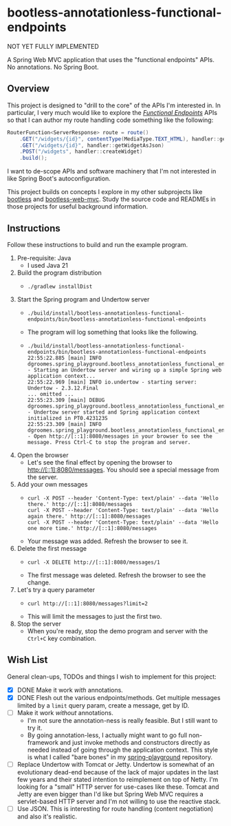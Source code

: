 # bootless-annotationless-functional-endpoints

NOT YET FULLY IMPLEMENTED

A Spring Web MVC application that uses the "functional endpoints" APIs. No annotations. No Spring Boot.


## Overview

This project is designed to "drill to the core" of the APIs I'm interested in. In particular, I very much would like to
explore the [*Functional Endpoints*](https://docs.spring.io/spring-framework/reference/web/webmvc-functional.html) APIs
so that I can author my route handling code something like the following:

```java
RouterFunction<ServerResponse> route = route() 
	.GET("/widgets/{id}", contentType(MediaType.TEXT_HTML), handler::getWidgetAsHtml)
	.GET("/widgets/{id}", handler::getWidgetAsJson)
	.POST("/widgets", handler::createWidget)
	.build();
```

I want to de-scope APIs and software machinery that I'm not interested in like Spring Boot's autoconfiguration.

This project builds on concepts I explore in my other subprojects like [bootless](../bootless) and [bootless-web-mvc](../bootless-web-mvc).
Study the source code and READMEs in those projects for useful background information.


## Instructions

Follow these instructions to build and run the example program.

1. Pre-requisite: Java
    * I used Java 21
2. Build the program distribution
    * ```shell
      ./gradlew installDist
      ```
3. Start the Spring program and Undertow server
    * ```shell
      ./build/install/bootless-annotationless-functional-endpoints/bin/bootless-annotationless-functional-endpoints
      ```
    * The program will log something that looks like the following.
    * ```text
      ./build/install/bootless-annotationless-functional-endpoints/bin/bootless-annotationless-functional-endpoints
      22:55:22.885 [main] INFO dgroomes.spring_playground.bootless_annotationless_functional_endpoints.Main - Starting an Undertow server and wiring up a simple Spring web application context...
      22:55:22.969 [main] INFO io.undertow - starting server: Undertow - 2.3.12.Final
      ... omitted ...
      22:55:23.309 [main] DEBUG dgroomes.spring_playground.bootless_annotationless_functional_endpoints.Main - Undertow server started and Spring application context initialized in PT0.423123S
      22:55:23.309 [main] INFO dgroomes.spring_playground.bootless_annotationless_functional_endpoints.Main - Open http://[::1]:8080/messages in your browser to see the message. Press Ctrl-C to stop the program and server.
      ```
4. Open the browser
    * Let's see the final effect by opening the browser to <http://[::1]:8080/messages>. You should see a special
      message from the server.
5. Add your own messages
    * ```shell
      curl -X POST --header 'Content-Type: text/plain' --data 'Hello there.' http://[::1]:8080/messages
      curl -X POST --header 'Content-Type: text/plain' --data 'Hello again there.' http://[::1]:8080/messages
      curl -X POST --header 'Content-Type: text/plain' --data 'Hello one more time.' http://[::1]:8080/messages
      ```
    * Your message was added. Refresh the browser to see it.
6. Delete the first message
    * ```shell
      curl -X DELETE http://[::1]:8080/messages/1
      ```
    * The first message was deleted. Refresh the browser to see the change.
7. Let's try a query parameter
    * ```shell
      curl http://[::1]:8080/messages?limit=2
      ```
    * This will limit the messages to just the first two.
8. Stop the server
    * When you're ready, stop the demo program and server with the `Ctrl+C` key combination.


## Wish List

General clean-ups, TODOs and things I wish to implement for this project:

* [x] DONE Make it work *with* annotations.
* [x] DONE Flesh out the various endpoints/methods. Get multiple messages limited by a `limit` query param,
  create a message, get by ID.
* [ ] Make it work *without* annotations.
   * I'm not sure the annotation-ness is really feasible. But I still want to try it. 
   * By going annotation-less, I actually might want to go full non-framework and just invoke methods and constructors
     directly as needed instead of going through the application context. This style is what I called "bare bones" in
     my [spring-playground](https://github.com/dgroomes/kafka-playground/tree/7fff26096100823f2368b8b0bcb2cf90b35b90a6/spring-barebones) repository.
* [ ] Replace Undertow with Tomcat or Jetty. Undertow is somewhat of an evolutionary dead-end because of the lack of
  major updates in the last few years and their stated intention to reimplement on top of Netty. I'm looking for a "small"
  HTTP server for use-cases like these. Tomcat and Jetty are even bigger than I'd like but Spring Web MVC requires a
  servlet-based HTTP server and I'm not willing to use the reactive stack.
* [ ] Use JSON. This is interesting for route handling (content negotiation) and also it's realistic.
